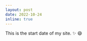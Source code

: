 ```yaml
---
layout: post
date: 2022-10-24
inline: true
---
```


This is the start date of my site. :sparkles: :smile:
